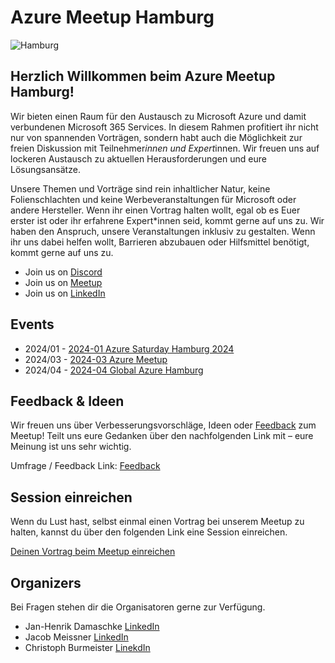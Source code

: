 # Azure Meetup Hamburg

![Hamburg](image.png)

## **Herzlich Willkommen beim Azure Meetup Hamburg!**

Wir bieten einen Raum für den Austausch zu Microsoft Azure und damit verbundenen Microsoft 365 Services.
In diesem Rahmen profitiert ihr nicht nur von spannenden Vorträgen, sondern habt auch die Möglichkeit zur freien Diskussion mit Teilnehmer*innen und Expert*innen. Wir freuen uns auf lockeren Austausch zu aktuellen Herausforderungen und eure Lösungsansätze.

Unsere Themen und Vorträge sind rein inhaltlicher Natur, keine Folienschlachten und keine Werbeveranstaltungen für Microsoft oder andere Hersteller.
Wenn ihr einen Vortrag halten wollt, egal ob es Euer erster ist oder ihr erfahrene Expert*innen seid, kommt gerne auf uns zu.
Wir haben den Anspruch, unsere Veranstaltungen inklusiv zu gestalten. Wenn ihr uns dabei helfen wollt, Barrieren abzubauen oder Hilfsmittel benötigt, kommt gerne auf uns zu.

- Join us on [Discord](https://discord.gg/6w6Qj3Pq)
- Join us on [Meetup](https://www.meetup.com/de-DE/azure-meetup-hamburg/)
- Join us on [LinkedIn](https://www.linkedin.com/groups/12986759/)

## Events

- 2024/01 - [2024-01 Azure Saturday Hamburg 2024](https://github.com/it-insights/azure-meetup-hamburg/tree/main/2024-01-Azure%20Saturday%20Hamburg%202024)
- 2024/03 - [2024-03 Azure Meetup](https://www.meetup.com/azure-meetup-hamburg/events/299427898/)
- 2024/04 - [2024-04 Global Azure Hamburg](https://www.meetup.com/azure-meetup-hamburg/events/299428711/)

## Feedback & Ideen

Wir freuen uns über Verbesserungsvorschläge, Ideen oder [Feedback](https://forms.office.com/e/yvGnX99a9P) zum Meetup! Teilt uns eure Gedanken über den nachfolgenden Link mit – eure Meinung ist uns sehr wichtig.

Umfrage / Feedback Link: [Feedback](https://forms.office.com/e/yvGnX99a9P)

## Session einreichen

Wenn du Lust hast, selbst einmal einen Vortrag bei unserem Meetup zu halten, kannst du über den folgenden Link eine Session einreichen.

[Deinen Vortrag beim Meetup einreichen](https://sessionize.com/azure-meetup-hamburg/)

## Organizers

Bei Fragen stehen dir die Organisatoren gerne zur Verfügung.

- Jan-Henrik Damaschke [LinkedIn](https://www.linkedin.com/in/jan-henrik-damaschke/)
- Jacob Meissner  [LinkedIn](https://www.linkedin.com/in/jacob-mei%C3%9Fner-3799b6134/)
- Christoph Burmeister [LinekdIn](https://www.linkedin.com/in/chrburmeister/)
